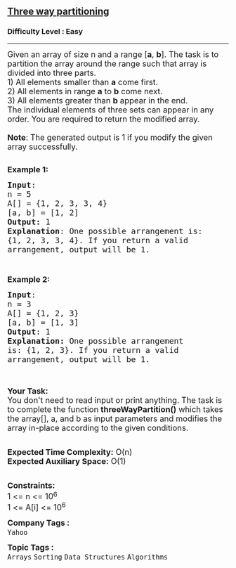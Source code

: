 <h2><a href="https://practice.geeksforgeeks.org/problems/three-way-partitioning/1?page=4&category[]=Arrays&sortBy=submissions">Three way partitioning</a></h2><h3>Difficulty Level : Easy</h3><hr><div class="problems_problem_content__Xm_eO"><p><span style="font-size: 18px;">Given an array of size n&nbsp;and a range [<strong>a</strong>, <strong>b</strong>]. The task is to partition the array around the range such that array is divided into three parts.<br>1) All elements smaller than <strong>a</strong> come first.<br>2) All elements in range <strong>a</strong> to <strong>b</strong> come next.<br>3) All elements greater than <strong>b</strong> appear in the end.<br>The individual elements of three sets can appear in any order. You are required to return the modified array.<br><br><strong>Note</strong>: The generated output is 1 if you modify the given array successfully.</span></p>
<p><br><span style="font-size: 18px;"><strong>Example 1:</strong></span></p>
<pre><span style="font-size: 18px;"><strong>Input</strong>: 
n = 5
A[] = {1, 2, 3, 3, 4}
[a, b] = [1, 2]
<strong>Output:</strong> 1
<strong>Explanation</strong>: One possible arrangement is:
{1, 2, 3, 3, 4}. If you return a valid
arrangement, output will be 1.</span>

</pre>
<p><br><span style="font-size: 18px;"><strong>Example 2:</strong></span></p>
<pre><span style="font-size: 18px;"><strong>Input</strong>: 
n = 3 
A[] = {1, 2, 3}
[a, b] = [1, 3]
<strong>Output</strong>: 1
<strong>Explanation: </strong>One possible arrangement 
is: {1, 2, 3}. If you return a valid
arrangement, output will be 1.

</span>
</pre>
<p><span style="font-size: 18px;"><strong>Your Task: </strong><br>You don't need to read input or print anything.&nbsp;The task is to complete the function <strong>threeWayPartition()</strong> which takes the array[], a, and b as input parameters and modifies the array in-place according to the given conditions.</span><br><br><br><span style="font-size: 18px;"><strong>Expected Time Complexity:</strong>&nbsp;O(n)<br><strong>Expected Auxiliary Space:</strong>&nbsp;O(1)</span><br><br><br><span style="font-size: 18px;"><strong>Constraints:</strong></span><br><span style="font-size: 18px;">1 &lt;= n&nbsp;&lt;= 10</span><sup><span style="font-size: 15px;">6</span></sup><br><span style="font-size: 18px;">1 &lt;= A[i] &lt;= 10<sup>6</sup></span></p></div><p><span style=font-size:18px><strong>Company Tags : </strong><br><code>Yahoo</code>&nbsp;<br><p><span style=font-size:18px><strong>Topic Tags : </strong><br><code>Arrays</code>&nbsp;<code>Sorting</code>&nbsp;<code>Data Structures</code>&nbsp;<code>Algorithms</code>&nbsp;